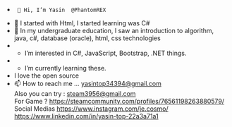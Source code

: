 -      👋 Hi, I’m Yasin  @PhantomREX
- 👀 I started with Html, I started learning was C#
- 🌱 In my undergraduate education, I saw an introduction to algorithm, java, c#, database (oracle), html, css technologies
- * I’m interested in C#, JavaScript, Bootstrap, .NET things.
- * I’m currently learning these.  
-   I love the open source 
- 📫 How to reach me ...
  yasintop34394@gmail.com   </br>     Also you can try : steam3956@gmail.com </br>
For Game ? https://steamcommunity.com/profiles/76561198263880579/  </br>
Social Medias  https://www.instagram.com/je.cosmo/ </br>
https://www.linkedin.com/in/yasin-top-22a3a71a1
<!---
PhantomREX/PhantomREX is a ✨ special ✨ repository because its `README.md` (this file) appears on your GitHub profile.
You can click the Preview link to take a look at your changes.
--->
